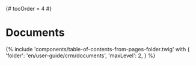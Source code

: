 {# tocOrder = 4 #}

# Documents

{% include 'components/table-of-contents-from-pages-folder.twig' with {
  'folder': 'en/user-guide/crm/documents',
  'maxLevel': 2,
} %}
